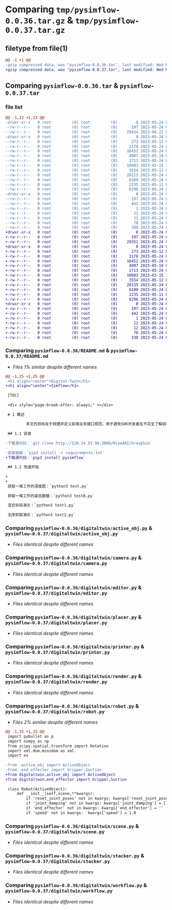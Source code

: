 # Comparing `tmp/pysimflow-0.0.36.tar.gz` & `tmp/pysimflow-0.0.37.tar.gz`

## filetype from file(1)

```diff
@@ -1 +1 @@
-gzip compressed data, was "pysimflow-0.0.36.tar", last modified: Wed May 24 04:06:04 2023, max compression
+gzip compressed data, was "pysimflow-0.0.37.tar", last modified: Wed May 24 06:06:55 2023, max compression
```

## Comparing `pysimflow-0.0.36.tar` & `pysimflow-0.0.37.tar`

### file list

```diff
@@ -1,23 +1,23 @@
-drwxr-xr-x   0 root         (0) root         (0)        0 2023-05-24 04:06:04.094897 pysimflow-0.0.36/
--rw-r--r--   0 root         (0) root         (0)      197 2023-05-24 04:06:04.095897 pysimflow-0.0.36/PKG-INFO
--rw-r--r--   0 root         (0) root         (0)    29434 2023-04-21 09:19:09.000000 pysimflow-0.0.36/README.md
-drwxr-xr-x   0 root         (0) root         (0)        0 2023-05-24 04:06:04.094897 pysimflow-0.0.36/digitaltwin/
--rw-r--r--   0 root         (0) root         (0)      273 2023-05-12 07:57:26.000000 pysimflow-0.0.36/digitaltwin/__init__.py
--rw-r--r--   0 root         (0) root         (0)     2178 2023-05-24 03:33:42.000000 pysimflow-0.0.36/digitaltwin/active_obj.py
--rw-r--r--   0 root         (0) root         (0)    16452 2023-05-24 03:11:27.000000 pysimflow-0.0.36/digitaltwin/camera.py
--rw-r--r--   0 root         (0) root         (0)     4007 2023-05-19 08:07:17.000000 pysimflow-0.0.36/digitaltwin/editor.py
--rw-r--r--   0 root         (0) root         (0)     2713 2023-05-24 03:51:04.000000 pysimflow-0.0.36/digitaltwin/placer.py
--rw-r--r--   0 root         (0) root         (0)    10083 2023-03-15 13:18:59.000000 pysimflow-0.0.36/digitaltwin/printer.py
--rw-r--r--   0 root         (0) root         (0)     3554 2023-05-12 09:18:14.000000 pysimflow-0.0.36/digitaltwin/render.py
--rw-r--r--   0 root         (0) root         (0)    20113 2023-05-24 02:57:29.000000 pysimflow-0.0.36/digitaltwin/robot.py
--rw-r--r--   0 root         (0) root         (0)     6109 2023-05-24 03:57:14.000000 pysimflow-0.0.36/digitaltwin/scene.py
--rw-r--r--   0 root         (0) root         (0)     2235 2023-05-11 02:13:41.000000 pysimflow-0.0.36/digitaltwin/stacker.py
--rw-r--r--   0 root         (0) root         (0)     6296 2023-05-24 01:54:30.000000 pysimflow-0.0.36/digitaltwin/workflow.py
-drwxr-xr-x   0 root         (0) root         (0)        0 2023-05-24 04:06:04.094897 pysimflow-0.0.36/pysimflow.egg-info/
--rw-r--r--   0 root         (0) root         (0)      197 2023-05-24 04:06:04.000000 pysimflow-0.0.36/pysimflow.egg-info/PKG-INFO
--rw-r--r--   0 root         (0) root         (0)      442 2023-05-24 04:06:04.000000 pysimflow-0.0.36/pysimflow.egg-info/SOURCES.txt
--rw-r--r--   0 root         (0) root         (0)        1 2023-05-24 04:06:04.000000 pysimflow-0.0.36/pysimflow.egg-info/dependency_links.txt
--rw-r--r--   0 root         (0) root         (0)       21 2023-05-24 04:06:04.000000 pysimflow-0.0.36/pysimflow.egg-info/requires.txt
--rw-r--r--   0 root         (0) root         (0)       12 2023-05-24 04:06:04.000000 pysimflow-0.0.36/pysimflow.egg-info/top_level.txt
--rw-r--r--   0 root         (0) root         (0)       78 2023-05-24 04:06:04.095897 pysimflow-0.0.36/setup.cfg
--rw-r--r--   0 root         (0) root         (0)      399 2023-05-24 04:05:38.000000 pysimflow-0.0.36/setup.py
+drwxr-xr-x   0 root         (0) root         (0)        0 2023-05-24 06:06:55.855747 pysimflow-0.0.37/
+-rw-r--r--   0 root         (0) root         (0)      197 2023-05-24 06:06:55.855747 pysimflow-0.0.37/PKG-INFO
+-rw-r--r--   0 root         (0) root         (0)    29351 2023-05-24 04:24:44.000000 pysimflow-0.0.37/README.md
+drwxr-xr-x   0 root         (0) root         (0)        0 2023-05-24 06:06:55.855747 pysimflow-0.0.37/digitaltwin/
+-rw-r--r--   0 root         (0) root         (0)      273 2023-05-12 07:57:26.000000 pysimflow-0.0.37/digitaltwin/__init__.py
+-rw-r--r--   0 root         (0) root         (0)     2178 2023-05-24 03:33:42.000000 pysimflow-0.0.37/digitaltwin/active_obj.py
+-rw-r--r--   0 root         (0) root         (0)    16452 2023-05-24 03:11:27.000000 pysimflow-0.0.37/digitaltwin/camera.py
+-rw-r--r--   0 root         (0) root         (0)     4007 2023-05-19 08:07:17.000000 pysimflow-0.0.37/digitaltwin/editor.py
+-rw-r--r--   0 root         (0) root         (0)     2713 2023-05-24 03:51:04.000000 pysimflow-0.0.37/digitaltwin/placer.py
+-rw-r--r--   0 root         (0) root         (0)    10083 2023-03-15 13:18:59.000000 pysimflow-0.0.37/digitaltwin/printer.py
+-rw-r--r--   0 root         (0) root         (0)     3554 2023-05-12 09:18:14.000000 pysimflow-0.0.37/digitaltwin/render.py
+-rw-r--r--   0 root         (0) root         (0)    20135 2023-05-24 06:06:28.000000 pysimflow-0.0.37/digitaltwin/robot.py
+-rw-r--r--   0 root         (0) root         (0)     6109 2023-05-24 03:57:14.000000 pysimflow-0.0.37/digitaltwin/scene.py
+-rw-r--r--   0 root         (0) root         (0)     2235 2023-05-11 02:13:41.000000 pysimflow-0.0.37/digitaltwin/stacker.py
+-rw-r--r--   0 root         (0) root         (0)     6296 2023-05-24 01:54:30.000000 pysimflow-0.0.37/digitaltwin/workflow.py
+drwxr-xr-x   0 root         (0) root         (0)        0 2023-05-24 06:06:55.855747 pysimflow-0.0.37/pysimflow.egg-info/
+-rw-r--r--   0 root         (0) root         (0)      197 2023-05-24 06:06:55.000000 pysimflow-0.0.37/pysimflow.egg-info/PKG-INFO
+-rw-r--r--   0 root         (0) root         (0)      442 2023-05-24 06:06:55.000000 pysimflow-0.0.37/pysimflow.egg-info/SOURCES.txt
+-rw-r--r--   0 root         (0) root         (0)        1 2023-05-24 06:06:55.000000 pysimflow-0.0.37/pysimflow.egg-info/dependency_links.txt
+-rw-r--r--   0 root         (0) root         (0)       21 2023-05-24 06:06:55.000000 pysimflow-0.0.37/pysimflow.egg-info/requires.txt
+-rw-r--r--   0 root         (0) root         (0)       12 2023-05-24 06:06:55.000000 pysimflow-0.0.37/pysimflow.egg-info/top_level.txt
+-rw-r--r--   0 root         (0) root         (0)       78 2023-05-24 06:06:55.856747 pysimflow-0.0.37/setup.cfg
+-rw-r--r--   0 root         (0) root         (0)      330 2023-05-24 06:06:50.000000 pysimflow-0.0.37/setup.py
```

### Comparing `pysimflow-0.0.36/README.md` & `pysimflow-0.0.37/README.md`

 * *Files 1% similar despite different names*

```diff
@@ -1,25 +1,25 @@
-<h1 align="center">Digital-Twin</h1>
+<h1 align="center">Simflow</h1>
 
 [TOC]
 
 <div style="page-break-after: always;" ></div>
 
 # 1 概述
 
         本文的目标在于梳理并定义前端业务接口规范，用于避免SDK开发者在不完全了解前端业务的情况下开发出不兼容的接口。 
 
 ## 1.1 安装
 
-下载源代码：`git clone http://120.24.55.96:3000/MixedAI/GraspSim`
-
-安装依赖：`pip3 install -r requirements.txt`
+下载源代码：`pip3 install pysimflow`
 
 ## 1.2 快速开始
 
+
+
 获取一堆工件的深度图：`python3 test.py`
 
 获取一堆工件的姿态数据：`python3 test0.py`
 
 混合拆垛演示：`python3 test1.py`
 
 无序抓取演示：`python3 test2.py`
```

### Comparing `pysimflow-0.0.36/digitaltwin/active_obj.py` & `pysimflow-0.0.37/digitaltwin/active_obj.py`

 * *Files identical despite different names*

### Comparing `pysimflow-0.0.36/digitaltwin/camera.py` & `pysimflow-0.0.37/digitaltwin/camera.py`

 * *Files identical despite different names*

### Comparing `pysimflow-0.0.36/digitaltwin/editor.py` & `pysimflow-0.0.37/digitaltwin/editor.py`

 * *Files identical despite different names*

### Comparing `pysimflow-0.0.36/digitaltwin/placer.py` & `pysimflow-0.0.37/digitaltwin/placer.py`

 * *Files identical despite different names*

### Comparing `pysimflow-0.0.36/digitaltwin/printer.py` & `pysimflow-0.0.37/digitaltwin/printer.py`

 * *Files identical despite different names*

### Comparing `pysimflow-0.0.36/digitaltwin/render.py` & `pysimflow-0.0.37/digitaltwin/render.py`

 * *Files identical despite different names*

### Comparing `pysimflow-0.0.36/digitaltwin/robot.py` & `pysimflow-0.0.37/digitaltwin/robot.py`

 * *Files 2% similar despite different names*

```diff
@@ -1,15 +1,15 @@
 import pybullet as p
 import numpy as np
 from scipy.spatial.transform import Rotation
 import xml.dom.minidom as xml
 import os 
 
-from .active_obj import ActiveObject
-from .end_effector import Gripper,Suction
+from digitaltwin.active_obj import ActiveObject
+from digitaltwin.end_effector import Gripper,Suction
 
 class Robot(ActiveObject):
     def __init__(self,scene,**kwargs):
         if 'reset_joint_poses' not in kwargs: kwargs['reset_joint_poses'] = []
         if 'joint_damping' not in kwargs: kwargs['joint_damping'] = []
         if 'end_effector' not in kwargs: kwargs['end_effector'] = ''
         if 'speed' not in kwargs:  kwargs['speed'] = 1.0
```

### Comparing `pysimflow-0.0.36/digitaltwin/scene.py` & `pysimflow-0.0.37/digitaltwin/scene.py`

 * *Files identical despite different names*

### Comparing `pysimflow-0.0.36/digitaltwin/stacker.py` & `pysimflow-0.0.37/digitaltwin/stacker.py`

 * *Files identical despite different names*

### Comparing `pysimflow-0.0.36/digitaltwin/workflow.py` & `pysimflow-0.0.37/digitaltwin/workflow.py`

 * *Files identical despite different names*

